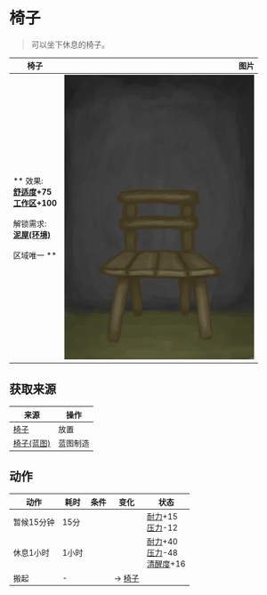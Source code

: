 # 椅子  
> 可以坐下休息的椅子。  
  
  椅子  |   图片   
 ----  |  ----:   
 ** 效果: **<br>[舒适度](Comfort.md)+75<br>[工作区](Workplace.md)+100<br><br>** 解锁需求: **<br>[泥屋(环境)](Env_MudHut.md)<br><br>** 区域唯一 **  |  ![](Sprite/Chair.png)   
  
## 获取来源  
来源  |  操作  
----  |  ----  
[椅子](Chair.md)  |  放置  
[椅子(蓝图)](Bp_Chair.md)  |  蓝图制造  
## 动作  
动作  |  耗时  |  条件  |  变化  |  状态  
----  |  ----  |  ----  |  ----  |  ----  
暂候15分钟<br>  |  15分  |    |    |  [耐力](Stamina.md)+15<br>[压力](Stress.md)-12  
休息1小时<br>  |  1小时  |    |    |  [耐力](Stamina.md)+40<br>[压力](Stress.md)-48<br>[清醒度](Wakefulness.md)+16  
搬起<br>  |  -  |    |  → [椅子](Chair.md)<br>  |    

